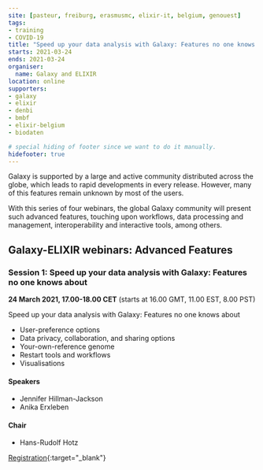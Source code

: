 ```yaml
---
site: [pasteur, freiburg, erasmusmc, elixir-it, belgium, genouest]
tags:
- training
- COVID-19
title: "Speed up your data analysis with Galaxy: Features no one knows about"
starts: 2021-03-24
ends: 2021-03-24
organiser:
  name: Galaxy and ELIXIR
location: online
supporters:
- galaxy
- elixir
- denbi
- bmbf
- elixir-belgium
- biodaten

# special hiding of footer since we want to do it manually.
hidefooter: true
---
```


Galaxy is supported by a large and active community distributed across the globe, which leads to rapid developments in every release. However, many of this features remain unknown by most of the users.

With this series of four webinars, the global Galaxy community will present such advanced features, touching upon workflows, data processing and management, interoperability and interactive tools, among others. 

## Galaxy-ELIXIR webinars: Advanced Features

### Session 1: Speed up your data analysis with Galaxy: Features no one knows about

**24 March 2021, 17.00-18.00 CET** (starts at 16.00 GMT, 11.00 EST, 8.00 PST)

Speed up your data analysis with Galaxy: Features no one knows about

- User-preference options
- Data privacy, collaboration, and sharing options
- Your-own-reference genome
- Restart tools and workflows
- Visualisations


#### Speakers


* Jennifer Hillman-Jackson
* Anika Erxleben

#### Chair

* Hans-Rudolf Hotz


[Registration](https://us02web.zoom.us/webinar/register/WN_oIXQYaCpTfqp9RgOu6gj3g){:target="_blank"}



